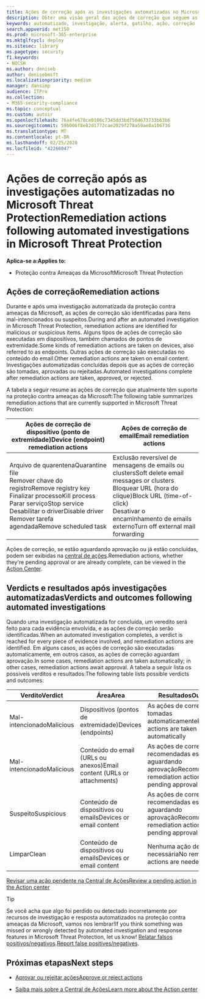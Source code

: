 ```yaml
---
title: Ações de correção após as investigações automatizadas no Microsoft Threat Protection
description: Obter uma visão geral das ações de correção que seguem as investigações automatizadas no Microsoft Threat Protection
keywords: automatizado, investigação, alerta, gatilho, ação, correção
search.appverid: met150
ms.prod: microsoft-365-enterprise
ms.mktglfcycl: deploy
ms.sitesec: library
ms.pagetype: security
f1.keywords:
- NOCSH
ms.author: deniseb
author: denisebmsft
ms.localizationpriority: medium
manager: dansimp
audience: ITPro
ms.collection:
- M365-security-compliance
ms.topic: conceptual
ms.custom: autoir
ms.openlocfilehash: 76a4fe678ce0106c7345dd3bdf504673733b63b6
ms.sourcegitcommit: 59b006f8e82d1772cae2029f278a59ae8a106736
ms.translationtype: MT
ms.contentlocale: pt-BR
ms.lasthandoff: 02/25/2020
ms.locfileid: "42266047"
---
```

# <a name="remediation-actions-following-automated-investigations-in-microsoft-threat-protection"></a><span data-ttu-id="b33d2-104">Ações de correção após as investigações automatizadas no Microsoft Threat Protection</span><span class="sxs-lookup"><span data-stu-id="b33d2-104">Remediation actions following automated investigations in Microsoft Threat Protection</span></span>

<span data-ttu-id="b33d2-105">**Aplica-se a:**</span><span class="sxs-lookup"><span data-stu-id="b33d2-105">**Applies to:**</span></span>
- <span data-ttu-id="b33d2-106">Proteção contra Ameaças da Microsoft</span><span class="sxs-lookup"><span data-stu-id="b33d2-106">Microsoft Threat Protection</span></span>


## <a name="remediation-actions"></a><span data-ttu-id="b33d2-107">Ações de correção</span><span class="sxs-lookup"><span data-stu-id="b33d2-107">Remediation actions</span></span>

<span data-ttu-id="b33d2-108">Durante e após uma investigação automatizada da proteção contra ameaças da Microsoft, as ações de correção são identificadas para itens mal-intencionados ou suspeitos.</span><span class="sxs-lookup"><span data-stu-id="b33d2-108">During and after an automated investigation in Microsoft Threat Protection, remediation actions are identified for malicious or suspicious items.</span></span> <span data-ttu-id="b33d2-109">Alguns tipos de ações de correção são executadas em dispositivos, também chamados de pontos de extremidade.</span><span class="sxs-lookup"><span data-stu-id="b33d2-109">Some kinds of remediation actions are taken on devices, also referred to as endpoints.</span></span> <span data-ttu-id="b33d2-110">Outras ações de correção são executadas no conteúdo do email.</span><span class="sxs-lookup"><span data-stu-id="b33d2-110">Other remediation actions are taken on email content.</span></span> <span data-ttu-id="b33d2-111">Investigações automatizadas concluídas depois que as ações de correção são tomadas, aprovadas ou rejeitadas.</span><span class="sxs-lookup"><span data-stu-id="b33d2-111">Automated investigations complete after remediation actions are taken, approved, or rejected.</span></span>

<span data-ttu-id="b33d2-112">A tabela a seguir resume as ações de correção que atualmente têm suporte na proteção contra ameaças da Microsoft:</span><span class="sxs-lookup"><span data-stu-id="b33d2-112">The following table summarizes remediation actions that are currently supported in Microsoft Threat Protection:</span></span> 

|<span data-ttu-id="b33d2-113">Ações de correção de dispositivo (ponto de extremidade)</span><span class="sxs-lookup"><span data-stu-id="b33d2-113">Device (endpoint) remediation actions</span></span>  |<span data-ttu-id="b33d2-114">Ações de correção de email</span><span class="sxs-lookup"><span data-stu-id="b33d2-114">Email remediation actions</span></span>  |
|---------|---------|
|<span data-ttu-id="b33d2-115">Arquivo de quarentena</span><span class="sxs-lookup"><span data-stu-id="b33d2-115">Quarantine file</span></span><br/><span data-ttu-id="b33d2-116">Remover chave do registro</span><span class="sxs-lookup"><span data-stu-id="b33d2-116">Remove registry key</span></span><br/><span data-ttu-id="b33d2-117">Finalizar processo</span><span class="sxs-lookup"><span data-stu-id="b33d2-117">Kill process</span></span> <br/><span data-ttu-id="b33d2-118">Parar serviço</span><span class="sxs-lookup"><span data-stu-id="b33d2-118">Stop service</span></span> <br/><span data-ttu-id="b33d2-119">Desabilitar o driver</span><span class="sxs-lookup"><span data-stu-id="b33d2-119">Disable driver</span></span> <br/><span data-ttu-id="b33d2-120">Remover tarefa agendada</span><span class="sxs-lookup"><span data-stu-id="b33d2-120">Remove scheduled task</span></span>      |<span data-ttu-id="b33d2-121">Exclusão reversível de mensagens de emails ou clusters</span><span class="sxs-lookup"><span data-stu-id="b33d2-121">Soft delete email messages or clusters</span></span><br/><span data-ttu-id="b33d2-122">Bloquear URL (hora do clique)</span><span class="sxs-lookup"><span data-stu-id="b33d2-122">Block URL (time-of-click)</span></span><br/><span data-ttu-id="b33d2-123">Desativar o encaminhamento de emails externo</span><span class="sxs-lookup"><span data-stu-id="b33d2-123">Turn off external mail forwarding</span></span>          |

<span data-ttu-id="b33d2-124">Ações de correção, se estão aguardando aprovação ou já estão concluídas, podem ser exibidas na [central de ações](https://docs.microsoft.com/microsoft-365/security/mtp/mtp-action-center).</span><span class="sxs-lookup"><span data-stu-id="b33d2-124">Remediation actions, whether they're pending approval or are already complete, can be viewed in the [Action Center](https://docs.microsoft.com/microsoft-365/security/mtp/mtp-action-center).</span></span>

## <a name="verdicts-and-outcomes-following-automated-investigations"></a><span data-ttu-id="b33d2-125">Verdicts e resultados após investigações automatizadas</span><span class="sxs-lookup"><span data-stu-id="b33d2-125">Verdicts and outcomes following automated investigations</span></span>

<span data-ttu-id="b33d2-126">Quando uma investigação automatizada for concluída, um veredito será feito para cada evidência envolvida, e as ações de correção serão identificadas.</span><span class="sxs-lookup"><span data-stu-id="b33d2-126">When an automated investigation completes, a verdict is reached for every piece of evidence involved, and remediation actions are identified.</span></span> <span data-ttu-id="b33d2-127">Em alguns casos, as ações de correção são executadas automaticamente, em outros casos, as ações de correção aguardam aprovação.</span><span class="sxs-lookup"><span data-stu-id="b33d2-127">In some cases, remediation actions are taken automatically; in other cases, remediation actions await approval.</span></span> <span data-ttu-id="b33d2-128">A tabela a seguir lista os possíveis verditos e resultados:</span><span class="sxs-lookup"><span data-stu-id="b33d2-128">The following table lists possible verdicts and outcomes:</span></span>

|<span data-ttu-id="b33d2-129">Verdito</span><span class="sxs-lookup"><span data-stu-id="b33d2-129">Verdict</span></span>    |<span data-ttu-id="b33d2-130">Área</span><span class="sxs-lookup"><span data-stu-id="b33d2-130">Area</span></span>   |<span data-ttu-id="b33d2-131">Resultados</span><span class="sxs-lookup"><span data-stu-id="b33d2-131">Outcomes</span></span>|
|------|------|------|
|<span data-ttu-id="b33d2-132">Mal-intencionado</span><span class="sxs-lookup"><span data-stu-id="b33d2-132">Malicious</span></span>  |<span data-ttu-id="b33d2-133">Dispositivos (pontos de extremidade)</span><span class="sxs-lookup"><span data-stu-id="b33d2-133">Devices (endpoints)</span></span>    |<span data-ttu-id="b33d2-134">As ações de correção são tomadas automaticamente</span><span class="sxs-lookup"><span data-stu-id="b33d2-134">Remediation actions are taken automatically</span></span>|
|<span data-ttu-id="b33d2-135">Mal-intencionado</span><span class="sxs-lookup"><span data-stu-id="b33d2-135">Malicious</span></span>  |<span data-ttu-id="b33d2-136">Conteúdo do email (URLs ou anexos)</span><span class="sxs-lookup"><span data-stu-id="b33d2-136">Email content (URLs or attachments)</span></span> | <span data-ttu-id="b33d2-137">As ações de correção recomendadas estão aguardando aprovação</span><span class="sxs-lookup"><span data-stu-id="b33d2-137">Recommended remediation actions are pending approval</span></span>|
|<span data-ttu-id="b33d2-138">Suspeito</span><span class="sxs-lookup"><span data-stu-id="b33d2-138">Suspicious</span></span> |<span data-ttu-id="b33d2-139">Conteúdo de dispositivos ou emails</span><span class="sxs-lookup"><span data-stu-id="b33d2-139">Devices or email content</span></span> |<span data-ttu-id="b33d2-140">As ações de correção recomendadas estão aguardando aprovação</span><span class="sxs-lookup"><span data-stu-id="b33d2-140">Recommended remediation actions are pending approval</span></span>|
|<span data-ttu-id="b33d2-141">Limpar</span><span class="sxs-lookup"><span data-stu-id="b33d2-141">Clean</span></span>  |<span data-ttu-id="b33d2-142">Conteúdo de dispositivos ou emails</span><span class="sxs-lookup"><span data-stu-id="b33d2-142">Devices or email content</span></span>   |<span data-ttu-id="b33d2-143">Nenhuma ação de correção é necessária</span><span class="sxs-lookup"><span data-stu-id="b33d2-143">No remediation actions are needed</span></span>|

[<span data-ttu-id="b33d2-144">Revisar uma ação pendente na Central de Ações</span><span class="sxs-lookup"><span data-stu-id="b33d2-144">Review a pending action in the Action center</span></span>](mtp-autoir-actions.md#review-a-pending-action-in-the-action-center)

> [!TIP]
> <span data-ttu-id="b33d2-145">Se você acha que algo foi perdido ou detectado incorretamente por recursos de investigação e resposta automatizados na proteção contra ameaças da Microsoft, vamos nos lembrar!</span><span class="sxs-lookup"><span data-stu-id="b33d2-145">If you think something was missed or wrongly detected by automated investigation and response features in Microsoft Threat Protection, let us know!</span></span> <span data-ttu-id="b33d2-146">[Relatar falsos positivos/negativos](mtp-autoir-report-false-positives-negatives.md).</span><span class="sxs-lookup"><span data-stu-id="b33d2-146">[Report false positives/negatives](mtp-autoir-report-false-positives-negatives.md).</span></span>

## <a name="next-steps"></a><span data-ttu-id="b33d2-147">Próximas etapas</span><span class="sxs-lookup"><span data-stu-id="b33d2-147">Next steps</span></span>

- [<span data-ttu-id="b33d2-148">Aprovar ou rejeitar ações</span><span class="sxs-lookup"><span data-stu-id="b33d2-148">Approve or reject actions</span></span>](https://docs.microsoft.com/microsoft-365/security/mtp/mtp-autoir-actions)

- [<span data-ttu-id="b33d2-149">Saiba mais sobre a Central de Ações</span><span class="sxs-lookup"><span data-stu-id="b33d2-149">Learn more about the Action center</span></span>](https://docs.microsoft.com/microsoft-365/security/mtp/mtp-action-center)
